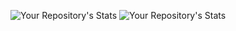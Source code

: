 
![Your Repository's Stats](https://github-readme-stats.vercel.app/api?username=WilliBoelke&show_icons=true&theme=blue-green)
![Your Repository's Stats](https://github-readme-stats.vercel.app/api/top-langs/?username=WilliBoelke&theme=blue-green)

<!--
**WilliBoelke/WilliBoelke** is a ✨ _special_ ✨ repository because its `README.md` (this file) appears on your GitHub profile.

Here are some ideas to get you started:

- 🔭 I’m currently working on ...
- 🌱 I’m currently learning ...
- 👯 I’m looking to collaborate on ...
- 🤔 I’m looking for help with ...
- 💬 Ask me about ...
- 📫 How to reach me: ...
- 😄 Pronouns: ...
- ⚡ Fun fact: ...
-->
